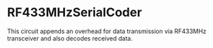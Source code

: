 # RF433MHzSerialCoder
This circuit appends an overhead for data transmission via RF433MHz transceiver and also decodes received data.
